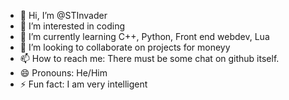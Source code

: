 - 👋 Hi, I’m @STInvader
- 👀 I’m interested in coding
- 🌱 I’m currently learning C++, Python, Front end webdev, Lua
- 💞️ I’m looking to collaborate on projects for moneyy
- 📫 How to reach me: There must be some chat on github itself.
- 😄 Pronouns: He/Him
- ⚡ Fun fact: I am very intelligent

<!---
STInvader/STInvader is a ✨ special ✨ repository because its `README.md` (this file) appears on your GitHub profile.
You can click the Preview link to take a look at your changes.
--->
